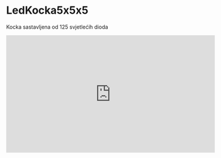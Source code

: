 # LedKocka5x5x5
Kocka sastavljena od 125 svjetlećih dioda

<p align="center"><iframe width="560" height="315" src="https://www.youtube.com/embed/YpSFf-s8Nvs" title="YouTube video player" frameborder="0" allow="accelerometer; autoplay; clipboard-write; encrypted-media; gyroscope; picture-in-picture" allowfullscreen></iframe></p>
